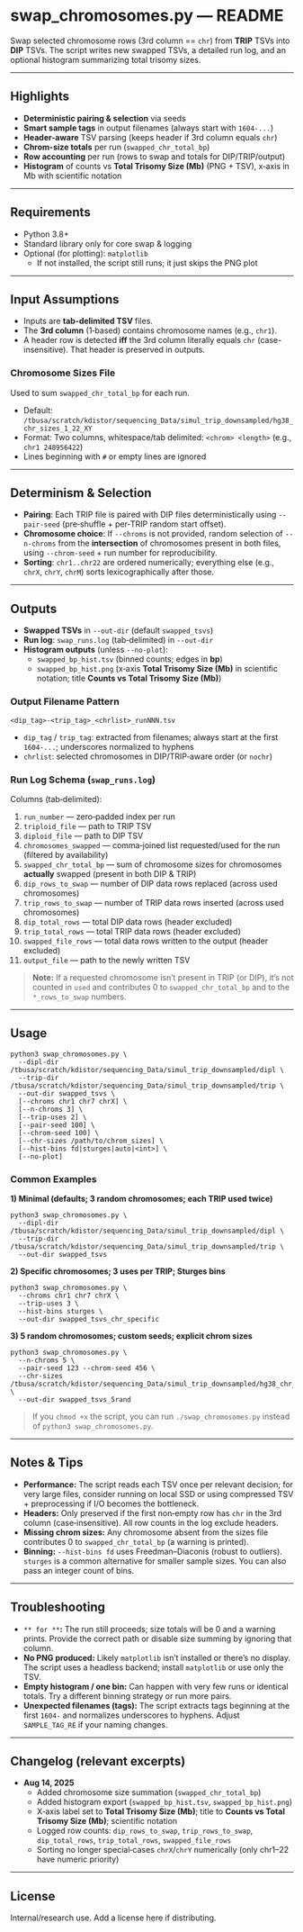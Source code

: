 # swap\_chromosomes.py — README

Swap selected chromosome rows (3rd column == `chr`) from **TRIP** TSVs into **DIP** TSVs. The script writes new swapped TSVs, a detailed run log, and an optional histogram summarizing total trisomy sizes.

---

## Highlights

- **Deterministic pairing & selection** via seeds
- **Smart sample tags** in output filenames (always start with `1604-...`)
- **Header-aware** TSV parsing (keeps header if 3rd column equals `chr`)
- **Chrom-size totals** per run (`swapped_chr_total_bp`)
- **Row accounting** per run (rows to swap and totals for DIP/TRIP/output)
- **Histogram** of counts vs **Total Trisomy Size (Mb)** (PNG + TSV), x‑axis in Mb with scientific notation

---

## Requirements

- Python 3.8+
- Standard library only for core swap & logging
- Optional (for plotting): `matplotlib`
  - If not installed, the script still runs; it just skips the PNG plot

---

## Input Assumptions

- Inputs are **tab-delimited TSV** files.
- The **3rd column** (1‑based) contains chromosome names (e.g., `chr1`).
- A header row is detected **iff** the 3rd column literally equals `chr` (case-insensitive). That header is preserved in outputs.

### Chromosome Sizes File

Used to sum `swapped_chr_total_bp` for each run.

- Default: `/tbusa/scratch/kdistor/sequencing_Data/simul_trip_downsampled/hg38_chr_sizes_1_22_XY`
- Format: Two columns, whitespace/tab delimited: `<chrom> <length>` (e.g., `chr1 248956422`)
- Lines beginning with `#` or empty lines are ignored

---

## Determinism & Selection

- **Pairing**: Each TRIP file is paired with DIP files deterministically using `--pair-seed` (pre‑shuffle + per‑TRIP random start offset).
- **Chromosome choice**: If `--chroms` is not provided, random selection of `--n-chroms` from the **intersection** of chromosomes present in both files, using `--chrom-seed` + run number for reproducibility.
- **Sorting**: `chr1..chr22` are ordered numerically; everything else (e.g., `chrX`, `chrY`, `chrM`) sorts lexicographically after those.

---

## Outputs

- **Swapped TSVs** in `--out-dir` (default `swapped_tsvs`)
- **Run log**: `swap_runs.log` (tab‑delimited) in `--out-dir`
- **Histogram outputs** (unless `--no-plot`):
  - `swapped_bp_hist.tsv` (binned counts; edges in **bp**)
  - `swapped_bp_hist.png` (x‑axis **Total Trisomy Size (Mb)** in scientific notation; title **Counts vs Total Trisomy Size (Mb)**)

### Output Filename Pattern

```
<dip_tag>-<trip_tag>_<chrlist>_runNNN.tsv
```

- `dip_tag` / `trip_tag`: extracted from filenames; always start at the first `1604-...`; underscores normalized to hyphens
- `chrlist`: selected chromosomes in DIP/TRIP‑aware order (or `nochr`)

### Run Log Schema (`swap_runs.log`)

Columns (tab‑delimited):

1. `run_number` — zero‑padded index per run
2. `triploid_file` — path to TRIP TSV
3. `diploid_file` — path to DIP TSV
4. `chromosomes_swapped` — comma‑joined list requested/used for the run (filtered by availability)
5. `swapped_chr_total_bp` — sum of chromosome sizes for chromosomes **actually** swapped (present in both DIP & TRIP)
6. `dip_rows_to_swap` — number of DIP data rows replaced (across used chromosomes)
7. `trip_rows_to_swap` — number of TRIP data rows inserted (across used chromosomes)
8. `dip_total_rows` — total DIP data rows (header excluded)
9. `trip_total_rows` — total TRIP data rows (header excluded)
10. `swapped_file_rows` — total data rows written to the output (header excluded)
11. `output_file` — path to the newly written TSV

> **Note:** If a requested chromosome isn’t present in TRIP (or DIP), it’s not counted in `used` and contributes 0 to `swapped_chr_total_bp` and to the `*_rows_to_swap` numbers.

---

## Usage

```
python3 swap_chromosomes.py \
  --dipl-dir /tbusa/scratch/kdistor/sequencing_Data/simul_trip_downsampled/dipl \
  --trip-dir /tbusa/scratch/kdistor/sequencing_Data/simul_trip_downsampled/trip \
  --out-dir swapped_tsvs \
  [--chroms chr1 chr7 chrX] \
  [--n-chroms 3] \
  [--trip-uses 2] \
  [--pair-seed 100] \
  [--chrom-seed 100] \
  [--chr-sizes /path/to/chrom_sizes] \
  [--hist-bins fd|sturges|auto|<int>] \
  [--no-plot]
```

### Common Examples

**1) Minimal (defaults; 3 random chromosomes; each TRIP used twice)**

```
python3 swap_chromosomes.py \
  --dipl-dir /tbusa/scratch/kdistor/sequencing_Data/simul_trip_downsampled/dipl \
  --trip-dir /tbusa/scratch/kdistor/sequencing_Data/simul_trip_downsampled/trip \
  --out-dir swapped_tsvs
```

**2) Specific chromosomes; 3 uses per TRIP; Sturges bins**

```
python3 swap_chromosomes.py \
  --chroms chr1 chr7 chrX \
  --trip-uses 3 \
  --hist-bins sturges \
  --out-dir swapped_tsvs_chr_specific
```

**3) 5 random chromosomes; custom seeds; explicit chrom sizes**

```
python3 swap_chromosomes.py \
  --n-chroms 5 \
  --pair-seed 123 --chrom-seed 456 \
  --chr-sizes /tbusa/scratch/kdistor/sequencing_Data/simul_trip_downsampled/hg38_chr_sizes_1_22_XY \
  --out-dir swapped_tsvs_5rand
```

> If you `chmod +x` the script, you can run `./swap_chromosomes.py` instead of `python3 swap_chromosomes.py`.

---

## Notes & Tips

- **Performance:** The script reads each TSV once per relevant decision; for very large files, consider running on local SSD or using compressed TSV + preprocessing if I/O becomes the bottleneck.
- **Headers:** Only preserved if the first non‑empty row has `chr` in the 3rd column (case‑insensitive). All row counts in the log exclude headers.
- **Missing chrom sizes:** Any chromosome absent from the sizes file contributes 0 to `swapped_chr_total_bp` (a warning is printed).
- **Binning:** `--hist-bins fd` uses Freedman–Diaconis (robust to outliers). `sturges` is a common alternative for smaller sample sizes. You can also pass an integer count of bins.

---

## Troubleshooting

- ``** for **``**:** The run still proceeds; size totals will be 0 and a warning prints. Provide the correct path or disable size summing by ignoring that column.
- **No PNG produced:** Likely `matplotlib` isn’t installed or there’s no display. The script uses a headless backend; install `matplotlib` or use only the TSV.
- **Empty histogram / one bin:** Can happen with very few runs or identical totals. Try a different binning strategy or run more pairs.
- **Unexpected filenames (tags):** The script extracts tags beginning at the first `1604-` and normalizes underscores to hyphens. Adjust `SAMPLE_TAG_RE` if your naming changes.

---

## Changelog (relevant excerpts)

- **Aug 14, 2025**
  - Added chromosome size summation (`swapped_chr_total_bp`)
  - Added histogram export (`swapped_bp_hist.tsv`, `swapped_bp_hist.png`)
  - X‑axis label set to **Total Trisomy Size (Mb)**; title to **Counts vs Total Trisomy Size (Mb)**; scientific notation
  - Logged row counts: `dip_rows_to_swap`, `trip_rows_to_swap`, `dip_total_rows`, `trip_total_rows`, `swapped_file_rows`
  - Sorting no longer special‑cases `chrX`/`chrY` numerically (only chr1–22 have numeric priority)

---

## License

Internal/research use. Add a license here if distributing.

